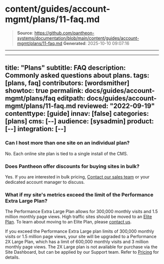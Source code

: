 # content/guides/account-mgmt/plans/11-faq.md

> **Source**: https://github.com/pantheon-systems/documentation/blob/main/content/guides/account-mgmt/plans/11-faq.md
> **Generated**: 2025-10-10 09:07:16

---

---
title: "Plans"
subtitle: FAQ
description: Commonly asked questions about plans.
tags: [plans, faq]
contributors: [wordsmither]
showtoc: true
permalink: docs/guides/account-mgmt/plans/faq
editpath: docs/guides/account-mgmt/plans/11-faq.md
reviewed: "2022-09-19"
contenttype: [guide]
innav: [false]
categories: [plans]
cms: [--]
audience: [sysadmin]
product: [--]
integration: [--]
---

### Can I host more than one site on an individual plan?

No. Each online site plan is tied to a single install of the CMS.

### Does Pantheon offer discounts for buying sites in bulk?

Yes. If you are interested in bulk pricing, [Contact our sales team](https://pantheon.io/contact-us?docsplanFAQ) or your dedicated account manager to discuss.

### What if my site's metrics exceed the limit of the Performance Extra Large Plan?

The Performance Extra Large Plan allows for 300,000 monthly visits and 1.5 million monthly page views. High traffic sites should be moved to an [Elite Plan](https://pantheon.io/plans/elite?docsplanFAQ). To learn about moving to an Elite Plan, please [contact us](https://pantheon.io/contact-us?docsplanFAQ).

If you exceed the Performance Extra Large plan limits of 300,000 monthly visits or 1.5 million page views, your site will be upgraded to a Performance 2X Large Plan, which has a limit of 600,000 monthly visits and 3 million monthly page views. The 2X Large plan is not available for purchase via the Site Dashboard, but can be applied by our Support team. Refer to [Pricing](/guides/account-mgmt/plans/pricing) for details.
